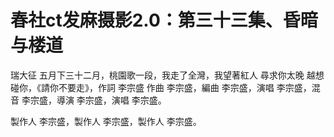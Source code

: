 # 春社ct发麻摄影2.0：第三十三集、昏暗与楼道

瑞大征 五月下三十二月，桃園歌一段，我走了全灣，我望著紅人 尋求你太晚 越想碰你，《請你不要走》，作詞 李宗盛 作曲 李宗盛，編曲 李宗盛，演唱 李宗盛，混音 李宗盛，導演 李宗盛，演唱 李宗盛。

製作人 李宗盛，製作人 李宗盛，製作人 李宗盛。